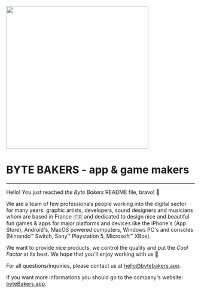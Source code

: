 <img src="https://user-images.githubusercontent.com/6382986/205473270-38e65835-87b9-4c54-a7b5-99a0dcfb766d.png" width="380">

# BYTE BAKERS - app & game makers
----
Hello! You just reached _the Byte Bakers_ README file, bravo! 🎉 

We are a team of few professionals people working into the digital sector for many years: graphic artists, developers, sound designers and musicians whom are based in France 🇫🇷 and dedicated to design nice and beautiful fun games & apps for major platforms and devices like the iPhone's (App Store), Android's, MacOS powered computers, Windows PC's and consoles (Nintendo™ Switch, Sony™ Playstation 5, Microsoft™ XBox).

We want to provide nice products, we control the quality and put the _Cool Factor_ at its best. We hope that you'll enjoy working with us 🤩

For all questions/inquiries, please contact us at [hello@bytebakers.app](hello@bytebakers.app).

If you want more informations you should go to the company's website: [byteBakers.app](https://bytebakers.app).
